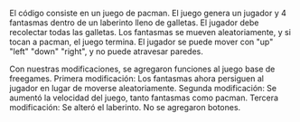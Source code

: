 El código consiste en un juego de pacman. 
El juego genera un jugador y 4 fantasmas dentro de un laberinto lleno de galletas. 
El jugador debe recolectar todas las galletas.
Los fantasmas se mueven aleatoriamente, y si tocan a pacman, el juego termina.
El jugador se puede mover con "up" "left" "down" "right", y no puede atravesar paredes.

Con nuestras modificaciones, se agregaron funciones al juego base de freegames.
Primera modificación: Los fantasmas ahora persiguen al jugador en lugar de moverse aleatoriamente.
Segunda modificación: Se aumentó la velocidad del juego, tanto fantasmas como pacman.
Tercera modificación: Se alteró el laberinto.
No se agregaron botones.
